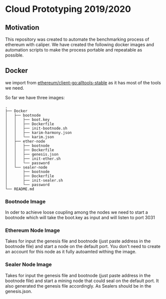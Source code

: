 # Cloud Prototyping 2019/2020

## Motivation

This repository was created to automate the benchmarking process of ethereum with caliper. We have created the following docker images and automation scripts to make the process portable and repeatable as possible.

## Docker

we import from [ethereum/client-go:alltools-stable](https://hub.docker.com/r/ethereum/client-go)  as it has most of the tools we need.

So far we have three images:

```
.
├── Docker
│   ├── bootnode
│   │   ├── boot.key
│   │   ├── Dockerfile
│   │   ├── init-bootnode.sh
│   │   ├── karim-harmony.json
│   │   └── karim.json
│   ├── ether-node
│   │   ├── bootnode
│   │   ├── Dockerfile
│   │   ├── genesis.json
│   │   ├── init-ether.sh
│   │   └── password
│   └── sealer-node
│       ├── bootnode
│       ├── Dockerfile
│       ├── init-sealer.sh
│       └── password
└── README.md
```

### Bootnode Image
In oder to achieve loose coupling among the nodes we need to start a bootnode which will take the boot.key as input and will listen to port 3031

### Ethereum Node Image
Takes for input the genesis file and bootnode (just paste address in the bootnode file) and start a node on the default port. You don't need to create an account for this node as it fully autoamted withing the image.

### Sealer Node Image
Takes for input the genesis file and bootnode (just paste address in the bootnode file) and start a mining node that could seal on the default port. It also generated the genesis file accordingly. As Sealers should be in the genesis.json.
